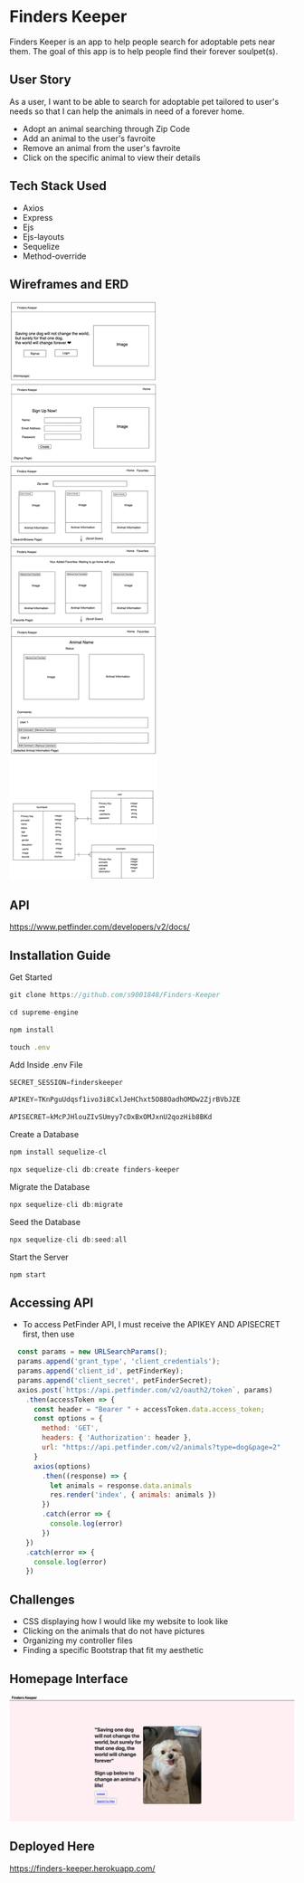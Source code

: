 # Finders Keeper
Finders Keeper is an app to help people search for adoptable pets near them. The goal of this app is to help people find their forever soulpet(s). 

## User Story
As a user, I want to be able to search for adoptable pet tailored to user's needs so that I can help the animals in need of a forever home. 

* Adopt an animal searching through Zip Code
* Add an animal to the user's favroite
* Remove an animal from the user's favroite
* Click on the specific animal to view their details 

## Tech Stack Used
* Axios 
* Express 
* Ejs
* Ejs-layouts
* Sequelize 
* Method-override

## Wireframes and ERD
![Finders Keeper Wireframe and ERD](Wireframe_ERD_Project2.png)

## API
https://www.petfinder.com/developers/v2/docs/

## Installation Guide
Get Started
```js
git clone https://github.com/s9001848/Finders-Keeper
```
```js
cd supreme-engine
```
```js
npm install
```
```js
touch .env
```
Add Inside .env File
```js
SECRET_SESSION=finderskeeper
```
```js
APIKEY=TKnPguUdqsf1ivo3i8CxlJeHChxt5O88OadhOMDw2ZjrBVbJZE
```
```js
APISECRET=kMcPJHlouZIvSUmyy7cDxBxOMJxnU2qozHib8BKd
```
Create a Database
```js
npm install sequelize-cl
```
```js
npx sequelize-cli db:create finders-keeper
```
Migrate the Database
```js
npx sequelize-cli db:migrate
```
Seed the Database
```js
npx sequelize-cli db:seed:all
```
Start the Server
```js
npm start
```

## Accessing API
* To access PetFinder API, I must receive the APIKEY AND APISECRET first, then use 
```js
  const params = new URLSearchParams();
  params.append('grant_type', 'client_credentials');
  params.append('client_id', petFinderKey);
  params.append('client_secret', petFinderSecret);
  axios.post(`https://api.petfinder.com/v2/oauth2/token`, params)
    .then(accessToken => {
      const header = "Bearer " + accessToken.data.access_token;
      const options = {
        method: 'GET',
        headers: { 'Authorization': header },
        url: "https://api.petfinder.com/v2/animals?type=dog&page=2"
      }
      axios(options)
        .then((response) => {
          let animals = response.data.animals
          res.render('index', { animals: animals })
        })
        .catch(error => {
          console.log(error)
        })
    })
    .catch(error => {
      console.log(error)
    })
```

## Challenges

* CSS displaying how I would like my website to look like
* Clicking on the animals that do not have pictures
* Organizing my controller files
* Finding a specific Bootstrap that fit my aesthetic

## Homepage Interface
![Finders Keeper Homepage Interface](FindersKeeperHomepage.png)


## Deployed Here
https://finders-keeper.herokuapp.com/


